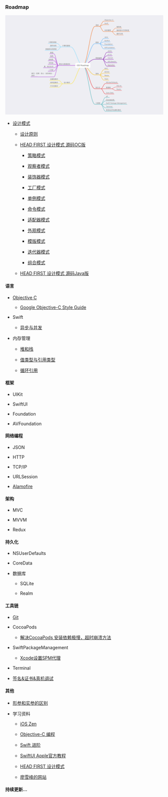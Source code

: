 ### Roadmap
![](Resource/roadmapv1.png)


* [设计模式](https://refactoringguru.cn/design-patterns)

  * [设计原则](Others/DesignPrinciples.md)

  * [HEAD FIRST 设计模式 源码OC版](HeadFirstDesignPatternsOC)

    * [策略模式](HeadFirstDesignPatternsOC/StrategyPattern)

    * [观察者模式](HeadFirstDesignPatternsOC/ObserverPattern)

    * [装饰器模式](HeadFirstDesignPatternsOC/DecoratorPattern)

    * [工厂模式](HeadFirstDesignPatternsOC/FactoryPattern)

    * [单例模式](HeadFirstDesignPatternsOC/SingletonPattern)

    * [命令模式](HeadFirstDesignPatternsOC/CommandPattern)

    * [适配器模式](HeadFirstDesignPatternsOC/AdapterPattern)

    * [外观模式](HeadFirstDesignPatternsOC/FacadePattern)

    * [模版模式](HeadFirstDesignPatternsOC/TemplatePattern)

    * [迭代器模式](HeadFirstDesignPatternsOC/IteratorPattern)

    * [组合模式](HeadFirstDesignPatternsOC/CompositePattern)
    
  * [HEAD FIRST 设计模式 源码Java版](HeadFirstDesignPatternsJava)

#### 语言

* [Objective C](Objective-C)
  
  * [Google Objective-C Style Guide](https://zh-google-styleguide.readthedocs.io/en/latest/google-objc-styleguide/contents/)

* Swift

  * [异步与并发](https://juejin.cn/post/7091099801668255774)

* 内存管理

  * [堆和栈](MemoryManagement/Heap&Stack.md)

  * [值类型与引用类型](https://blog.csdn.net/LiqunZhang/article/details/115227999)

  * [循环引用](https://zhuanlan.zhihu.com/p/22299084?from=from_parent_mindnote)

#### 框架

  * UIKit

  * SwiftUI

  * Foundation

  * AVFoundation

#### 网络编程

  * JSON

  * HTTP

  * TCP/IP

  * URLSession

  * [Alamofire](https://github.com/Alamofire/Alamofire)

#### 架构

  * MVC

  * MVVM

  * Redux

#### 持久化

  * NSUserDefaults

  * CoreData

  * 数据库

    * SQLite

    * Realm

#### 工具链

  * [Git](ToolChain/learngit.md)

  * CocoaPods

    * [解决CocoaPods 安装依赖极慢，超时崩溃方法](https://github.com/yangjunning/issues/issues/216#issue-932307978)

  * SwiftPackageManagement
    * [Xcode设置SPM代理](https://www.bolee.fun/xcode-spm-with-proxy.html)

  * Terminal

  * [签名&证书&真机调试](https://developer.apple.com/cn/support/code-signing/)

#### 其他

* [形参和实参的区别](Others/Arguments&Parameters.md)

* 学习资料

  * [iOS Zen](https://github.com/100mango/zen)

  * [Objective-C 编程](Objective-C/Objective-C编程第2版.pdf)

  * [Swift 进阶](https://objccn.io/products/advanced-swift/)

  * [SwiftUI Apple官方教程](https://developer.apple.com/tutorials/swiftui)

  * [HEAD FIRST 设计模式](Others/HEAD_FIRST设计模式.pdf)

  * [廖雪峰的网站](https://www.liaoxuefeng.com)

#### 持续更新...
